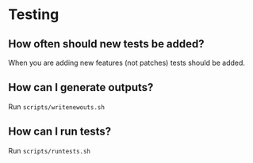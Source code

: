 # Testing

## How often should new tests be added?
When you are adding new features (not patches) tests should be added.

## How can I generate outputs?
Run `scripts/writenewouts.sh`

## How can I run tests?
Run `scripts/runtests.sh`